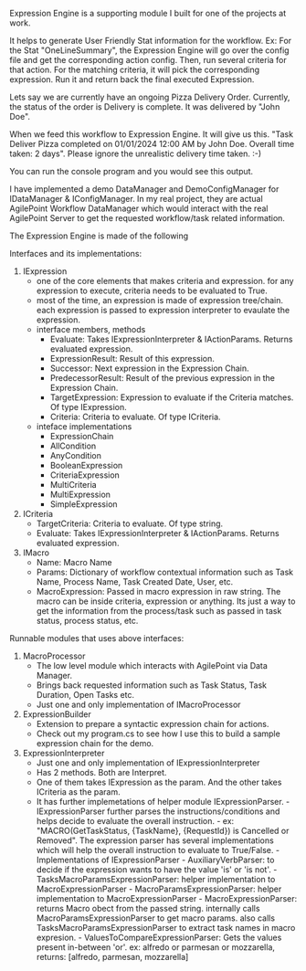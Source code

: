 Expression Engine is a supporting module I built for one of the projects at work. 

It helps to generate User Friendly Stat information for the workflow. Ex: For the Stat "OneLineSummary", the Expression Engine will go over the config file and get the corresponding action config. Then, run several criteria for that action. For the matching criteria, it will pick the corresponding expression. Run it and return back the final executed Expression.

Lets say we are currently have an ongoing Pizza Delivery Order. Currently, the status of the order is Delivery is complete. It was delivered by "John Doe". 

When we feed this workflow to Expression Engine. It will give us this. "Task Deliver Pizza completed on 01/01/2024 12:00 AM by John Doe. Overall time taken: 2 days". Please ignore the unrealistic delivery time taken. :-) 

You can run the console program and you would see this output. 

I have implemented a demo DataManager and DemoConfigManager for IDataManager & IConfigManager. In my real project, they are actual AgilePoint Workflow DataManager which would interact with the real AgilePoint Server to get the requested workflow/task related information.

The Expression Engine is made of the following

Interfaces and its implementations:
1. IExpression
    - one of the core elements that makes criteria and expression. for any expression to execute, criteria needs to be evaluated to True.
    - most of the time, an expression is made of expression tree/chain. each expression is passed to expression interpreter to evaulate the expression.
    - interface members, methods
        - Evaluate: Takes IExpressionInterpreter & IActionParams. Returns evaluated expression.
        - ExpressionResult: Result of this expression.
        - Successor: Next expression in the Expression Chain.
        - PredecessorResult: Result of the previous expression in the Expression Chain.
        - TargetExpression: Expression to evaluate if the Criteria matches. Of type IExpression.
        - Criteria: Criteria to evaluate. Of type ICriteria.
    - inteface implementations
        - ExpressionChain
        - AllCondition
        - AnyCondition
        - BooleanExpression
        - CriteriaExpression
        - MultiCriteria
        - MultiExpression
        - SimpleExpression  
3. ICriteria
    - TargetCriteria: Criteria to evaluate. Of type string.
    - Evaluate: Takes IExpressionInterpreter & IActionParams. Returns evaluated expression.
4. IMacro
    - Name: Macro Name
    - Params: Dictionary of workflow contextual information such as Task Name, Process Name, Task Created Date, User, etc.
    - MacroExpression: Passed in macro expression in raw string. The macro can be inside criteria, expression or anything. Its just a way to get the information from the process/task such as passed in task status, process status, etc.

Runnable modules that uses above interfaces:
1. MacroProcessor
   - The low level module which interacts with AgilePoint via Data Manager.
   - Brings back requested information such as Task Status, Task Duration, Open Tasks etc.
   - Just one and only implementation of IMacroProcessor
2. ExpressionBuilder
    - Extension to prepare a syntactic expression chain for actions.
    - Check out my program.cs to see how I use this to build a sample expression chain for the demo.
4. ExpressionInterpreter
    - Just one and only implementation of IExpressionInterpreter
    - Has 2 methods. Both are Interpret.
    - One of them takes IExpression as the param. And the other takes ICriteria as the param.
    - It has further implemetations of helper module IExpressionParser.
          - IExpressionParser further parses the instructions/conditions and helps decide to evaluate the overall instruction.
          - ex: "MACRO(GetTaskStatus, {TaskName}, {RequestId}) is Cancelled or Removed". The expression parser has several implementations which will help the overall instruction to evaluate to True/False.
          - Implementations of IExpressionParser
              - AuxiliaryVerbParser: to decide if the expression wants to have the value 'is' or 'is not'.
              - TasksMacroParamsExpressionParser: helper implementation to MacroExpressionParser
              - MacroParamsExpressionParser: helper implementation to MacroExpressionParser
              - MacroExpressionParser: returns Macro obect from the passed string. internally calls MacroParamsExpressionParser to get macro params. also calls TasksMacroParamsExpressionParser to extract task names in macro expresion.
              - ValuesToCompareExpressionParser: Gets the values present in-between 'or'. ex: alfredo or parmesan or mozzarella, returns: [alfredo, parmesan, mozzarella]    
